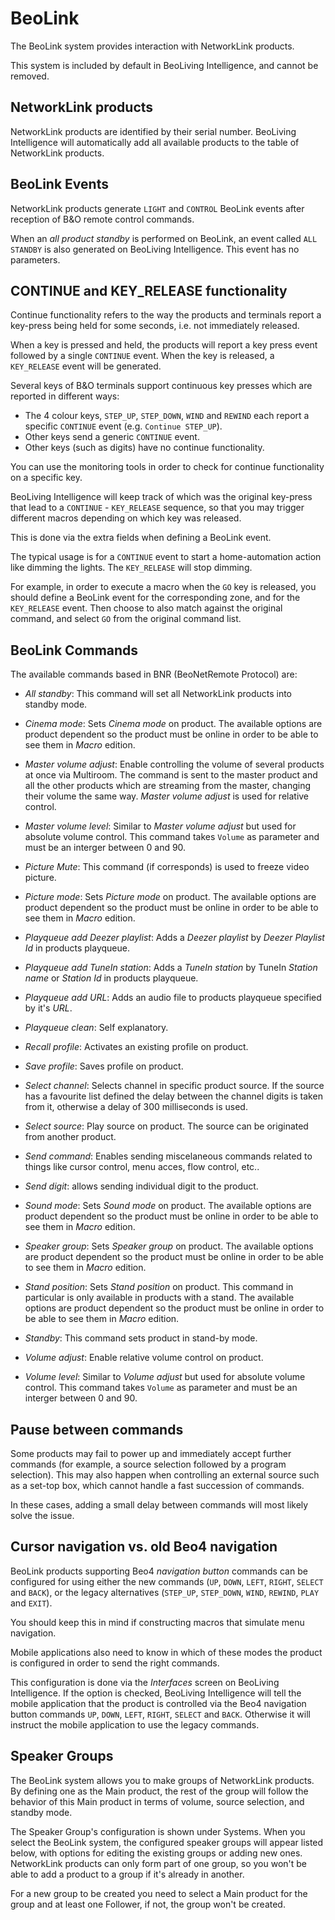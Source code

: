 BeoLink
=======

The BeoLink system provides interaction with NetworkLink products.

This system is included by default in BeoLiving Intelligence, and cannot be
removed.

NetworkLink products
--------------------

NetworkLink products are identified by their serial number. BeoLiving Intelligence will automatically add all available products to the table of
NetworkLink products.

BeoLink Events
--------------

NetworkLink products generate `LIGHT` and `CONTROL` BeoLink events after reception of B&O remote control commands.

When an *all product standby* is performed on BeoLink, an event called
`ALL STANDBY` is also generated on BeoLiving Intelligence. This event has no
parameters.

CONTINUE and KEY_RELEASE functionality
---------------------------------------

Continue functionality refers to the way the products and terminals
report a key-press being held for some seconds, i.e. not immediately
released.

When a key is pressed and held, the products will report a key press
event followed by a single `CONTINUE` event. When the key is released, a
`KEY_RELEASE` event will be generated.

Several keys of B&O terminals support continuous key
presses which are reported in different ways:

-   The 4 colour keys, `STEP_UP`, `STEP_DOWN`, `WIND` and `REWIND` each report
    a specific `CONTINUE` event (e.g. `Continue STEP_UP`).
-   Other keys send a generic `CONTINUE` event.
-   Other keys (such as digits) have no continue functionality.

You can use the monitoring tools in order to check for continue
functionality on a specific key.

BeoLiving Intelligence will keep track of which was the original key-press
that lead to a `CONTINUE` - `KEY_RELEASE` sequence, so that you may
trigger different macros depending on which key was released.

This is done via the extra fields when defining a BeoLink event.

The typical usage is for a `CONTINUE` event to start a home-automation
action like dimming the lights. The `KEY_RELEASE` will stop dimming.

For example, in order to execute a macro when the `GO` key is released,
you should define a BeoLink event for the corresponding zone, and for
the `KEY_RELEASE` event. Then choose to also match against the original
command, and select `GO` from the original command list.

BeoLink Commands
----------------

The available commands based in BNR (BeoNetRemote Protocol) are:

- *All standby*: This command will set all NetworkLink products into standby mode. 

- *Cinema mode*: Sets *Cinema mode* on product. The available options are product dependent so the product must be online in order to be able
to see them in *Macro* edition. 

- *Master volume adjust*: Enable controlling the volume of several products at once via Multiroom. The command is sent to the master product and 
all the other products which are streaming from the master, changing their volume the same way. *Master volume adjust* is used for relative 
control.

- *Master volume level*: Similar to *Master volume adjust* but used for absolute volume control. This command takes `Volume` as parameter and must
 be an interger between 0 and 90.
 
- *Picture Mute*: This command (if corresponds) is used to freeze video picture.

- *Picture mode*: Sets *Picture mode* on product. The available options are product dependent so the product must be online in order to be able
to see them in *Macro* edition.  

- *Playqueue add Deezer playlist*: Adds a *Deezer playlist* by *Deezer Playlist Id* in products playqueue.
 
- *Playqueue add TuneIn station*: Adds a *TuneIn station* by TuneIn *Station name* or *Station Id* in products playqueue.
  
- *Playqueue add URL*: Adds an audio file to products playqueue specified by it's *URL*.
 
- *Playqueue clean*: Self explanatory. 

- *Recall profile*: Activates an existing profile on product.
 
- *Save profile*: Saves profile on product. 

- *Select channel*: Selects channel in specific product source. If the source has a favourite list defined the delay between the channel digits is taken from it, otherwise a delay of 300 milliseconds is used.
 
- *Select source*: Play source on product. The source can be originated from another product.
 
- *Send command*: Enables sending miscelaneous commands related to things like cursor control, menu acces, flow control, etc..

- *Send digit*: allows sending individual digit to the product.

- *Sound mode*: Sets *Sound mode* on product. The available options are product dependent so the product must be online in order to be able
to see them in *Macro* edition.

- *Speaker group*: Sets *Speaker group* on product. The available options are product dependent so the product must be online in order to be able
to see them in *Macro* edition.
 
- *Stand position*: Sets *Stand position* on product. This command in particular is only available in products with a stand. The available options
are product dependent so the product must be online in order to be able to see them in *Macro* edition.

- *Standby*: This command sets product in stand-by mode.

- *Volume adjust*: Enable relative volume control on product.

- *Volume level*: Similar to *Volume adjust* but used for absolute volume control. This command takes `Volume` as parameter and must
 be an interger between 0 and 90.

## Pause between commands

Some products may fail to power up and immediately accept further
commands (for example, a source selection followed by a program
selection). This may also happen when controlling an external source
such as a set-top box, which cannot handle a fast succession of
commands.

In these cases, adding a small delay between commands will most likely
solve the issue.

## Cursor navigation vs. old Beo4 navigation

BeoLink products supporting Beo4 *navigation button* commands can be
configured for using either the new commands (`UP`, `DOWN`, `LEFT`, `RIGHT`,
`SELECT` and `BACK`), or the legacy alternatives (`STEP_UP`, `STEP_DOWN`,
`WIND`, `REWIND`, `PLAY` and `EXIT`).

You should keep this in mind if constructing macros that simulate menu navigation.

Mobile applications also need to know in which of these modes the
product is configured in order to send the right commands.

This configuration is done via the *Interfaces* screen on BeoLiving Intelligence. If the option is checked, BeoLiving Intelligence will tell the
mobile application that the product is controlled via the Beo4 navigation button commands `UP`, `DOWN`, `LEFT`, `RIGHT`, `SELECT` and `BACK`. 
Otherwise it will instruct the mobile application to use the legacy commands.


## Speaker Groups

The BeoLink system allows you to make groups of NetworkLink products. By defining one as the Main product, the rest of the group will follow the behavior of this Main product in terms of volume, source selection, and standby mode.

The Speaker Group's configuration is shown under Systems. When you select the BeoLink system, the configured speaker groups will appear listed below, with options for editing the existing groups or adding new ones. NetworkLink products can only form part of one group, so you won't be able to add a product to a group if it's already in another.

For a new group to be created you need to select a Main product for the group and at least one Follower, if not, the group won't be created.